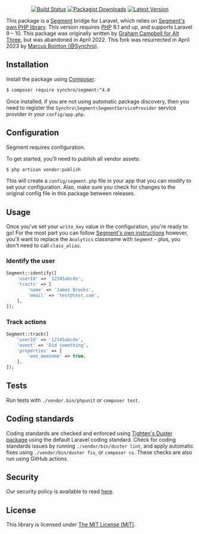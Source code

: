 <p align="center">
<a href="https://github.com/Synchro/Segment/actions?query=workflow%3ATests"><img src="https://img.shields.io/github/workflow/status/Synchro/Segment/Tests?label=Tests&style=flat-square" alt="Build Status"/></a>
<a href="https://packagist.org/packages/synchro/segment"><img src="https://img.shields.io/packagist/dt/synchro/segment?style=flat-square" alt="Packagist Downloads"/></a>
<a href="https://github.com/Synchro/Segment/releases"><img src="https://img.shields.io/github/release/Synchro/Segment?style=flat-square" alt="Latest Version"/></a>
</p>

This package is a [Segment](https://segment.com/) bridge for Laravel, which relies
on [Segment's own PHP library](https://packagist.org/packages/segmentio/analytics-php). This version
requires [PHP](https://php.net) 8.1 and up, and supports Laravel 9 – 10. This package was originally written by [Graham Campbell for Alt Three](https://github.com/AltThree/Segment), but was abandoned in April 2022. This fork was resurrected in April 2023 by [Marcus Bointon (@Synchro)](https://github.com/Synchro).

## Installation

Install the package using [Composer](https://getcomposer.org):

```bash
$ composer require synchro/segment:^4.0
```

Once installed, if you are not using automatic package discovery, then you need to register the  `Synchro\Segment\SegmentServiceProvider` service provider in your `config/app.php`.

## Configuration

Segment requires configuration.

To get started, you'll need to publish all vendor assets:

```bash
$ php artisan vendor:publish
```

This will create a `config/segment.php` file in your app that you can modify to set your configuration. Also, make sure you check for changes to the original config file in this package between releases.

## Usage

Once you've set your `write_key` value in the configuration, you're ready to go! For the most part you can follow [Segment's own instructions](https://segment.com/docs/libraries/php/quickstart) however, you'll want to replace the `Analytics` classname with `Segment` - plus, you don't need to call `class_alias`.

### Identify the user

```php
Segment::identify([
    'userId' => '12345abcde',
    'traits' => [
        'name' => 'James Brooks',
        'email' => 'test@test.com',
    ],
]);
```

### Track actions

```php
Segment::track([
    'userId' => '12345abcde',
    'event' => 'Did something',
    'properties' => [
        'was_awesome' => true,
    ],
]);
```

## Tests

Run tests with `./vendor.bin/phpunit` or `composer test`.

## Coding standards

Coding standards are checked and enforced using [Tighten's Duster package](https://github.com/tighten/duster) using the default Laravel coding standard. Check for coding standards issues by running `./vendor/bin/duster lint`, and apply automatic fixes using `./vendor/bin/duster fix`, or `composer cs`. These checks are also run using GitHub actions.

## Security

Our security policy is available to read [here](https://github.com/AltThree/Segment/security/policy).

## License

This library is licensed under [The MIT License (MIT)](LICENSE).

